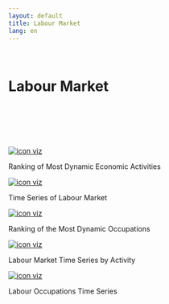 ```yaml
---
layout: default
title: Labour Market
lang: en
---
```


<link rel="stylesheet" href="style.css">

<br>

<h1 class="title-about">Labour Market</h1>

<br>
<br>
<br>
<br>
<br>

<div class="imagens-container">
   <div class="icone-bloco">
    <a href="{{ site.baseurl }}/en/viz/ranking-atividades-economicas-mais-dinamicas" target="_blank" rel="noopener noreferrer">
      <img src="{{ site.baseurl }}/assets/img/icons_viz/icon_rk_atividades_dinamicas.png" alt="icon viz">
    </a><br>
    <p>Ranking of Most Dynamic Economic Activities</p>
   </div>
   <div class="icone-bloco">
    <a href="{{ site.baseurl }}/en/viz/series-temporais-sobre-o-mercado-de-trabalho-comparativa-com-o-resto-do-brasil" target="_blank" rel="noopener noreferrer">
      <img src="{{ site.baseurl }}/assets/img/icons_viz/icon_ts_mercado_de_trabalho.png" alt="icon viz">
    </a><br>
    <p>Time Series of Labour Market</p>
   </div>
   <div class="icone-bloco">
    <a href="{{ site.baseurl }}/en/viz/ranking-das-ocupacoes-mais-dinamicas" target="_blank" rel="noopener noreferrer">
      <img src="{{ site.baseurl }}/assets/img/icons_viz/icon_rk_ocupacoes-mais-dinamicas.png" alt="icon viz">
    </a><br>
    <p>Ranking of the Most Dynamic Occupations</p>
   </div>
   <div class="icone-bloco">
    <a href="{{ site.baseurl }}/en/viz/series-temporais-mercado-de-trabalho-cnae" target="_blank" rel="noopener noreferrer">
      <img src="{{ site.baseurl }}/assets/img/icons_viz/icon_ts_ger_distribuida.jpg" alt="icon viz">
    </a><br>
    <p>Labour Market Time Series by Activity</p>
   </div>
   <div class="icone-bloco">
    <a href="{{ site.baseurl }}/en/viz/serie-temporal-das-ocupacoes-no-trabalho" target="_blank" rel="noopener noreferrer">
      <img src="{{ site.baseurl }}/assets/img/icons_viz/icon_ts_ocupacoes.png" alt="icon viz">
    </a><br>
    <p>Labour Occupations Time Series</p>
   </div>
  </div>

<br>
<br>
<br>
<br>
